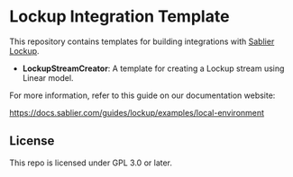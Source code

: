 # Lockup Integration Template

This repository contains templates for building integrations with
[Sablier Lockup](https://github.com/sablier-labs/lockup).

- **LockupStreamCreator**: A template for creating a Lockup stream using Linear model.

For more information, refer to this guide on our documentation website:

https://docs.sablier.com/guides/lockup/examples/local-environment

## License

This repo is licensed under GPL 3.0 or later.
